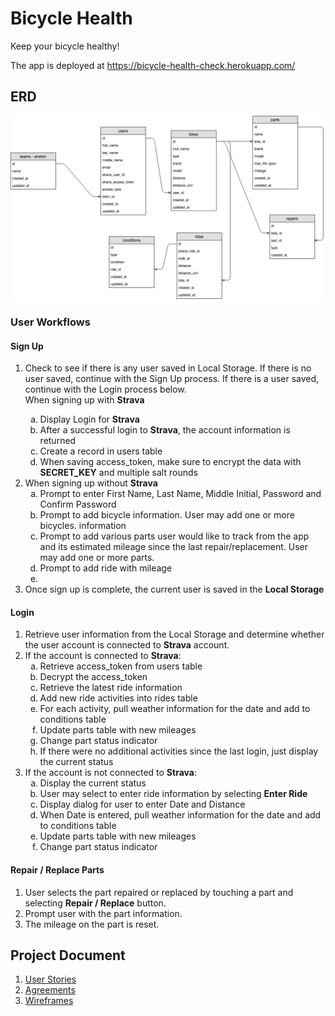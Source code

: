 # Bicycle Health
Keep your bicycle healthy!

The app is deployed at https://bicycle-health-check.herokuapp.com/

## ERD
<img width="1439" alt="ERD" src="https://github.com/TanyaPanich/BicycleHealth/blob/master/docs/images/ERD%20diagram.png">

### User Workflows

#### Sign Up
<ol type="1">
  <li>
    Check to see if there is any user saved in Local Storage.  If there is no user saved, continue with the Sign Up process.  If there is a user saved, continue with the Login process below.
  </li>
    When signing up with <b>Strava</b>
    <ol type="a">
      <li>Display Login for <b>Strava</b></li>
      <li>After a successful login to <b>Strava</b>, the account information is returned</li>
      <li>Create a record in users table</li>
      <li>When saving access_token, make sure to encrypt the data with <b>SECRET_KEY</b> and multiple salt rounds</li>
    </ol>
  <li>
    When signing up without <b>Strava</b>
    <ol type="a">
      <li>Prompt to enter First Name, Last Name, Middle Initial, Password and Confirm Password</li>
      <li>Prompt to add bicycle information.  User may add one or more bicycles. information</li>
      <li>Prompt to add various parts user would like to track from the app and its estimated mileage since the last repair/replacement.  User may add one or more parts.</li>
      <li>Prompt to add ride with mileage</li>
      <li></li>
    </ol>
  </li>
  <li>
    Once sign up is complete, the current user is saved in the <b>Local Storage</b>
  </li>
</ol>

#### Login
<ol type="1">
  <li>Retrieve user information from the Local Storage and determine whether the user account is connected to <b>Strava</b> account.</li>
  <li>If the account is connected to  <b>Strava</b>:
    <ol type="a">
      <li>Retrieve access_token from users table</li>
      <li>Decrypt the access_token</li>
      <li>Retrieve the latest ride information</li>
      <li>Add new ride activities into rides table</li>
      <li>For each activity, pull weather information for the date and add to conditions table</li>
      <li>Update parts table with new mileages</li>
      <li>Change part status indicator</li>
      <li>If there were no additional activities since the last login, just display the current status</li>
    </ol>
  </li>
  <li>If the account is not connected to <b>Strava</b>:
    <ol type="a">
      <li>Display the current status</li>
      <li>User may select to enter ride information by selecting <b>Enter Ride</b></li>
      <li>Display dialog for user to enter Date and Distance</li>
      <li>When Date is entered, pull weather information for the date and add to conditions table</li>
      <li>Update parts table with new mileages</li>
      <li>Change part status indicator</li>
    </ol>
  </li>
</ol>

#### Repair / Replace Parts
1. User selects the part repaired or replaced by touching a part and selecting <b>Repair / Replace</b> button.
1. Prompt user with the part information.
1. The mileage on the part is reset.


## Project Document

1. [User Stories](docs/userStories.md)
1. [Agreements](docs/rules.md)
1. [Wireframes](docs/wireframes.md)

